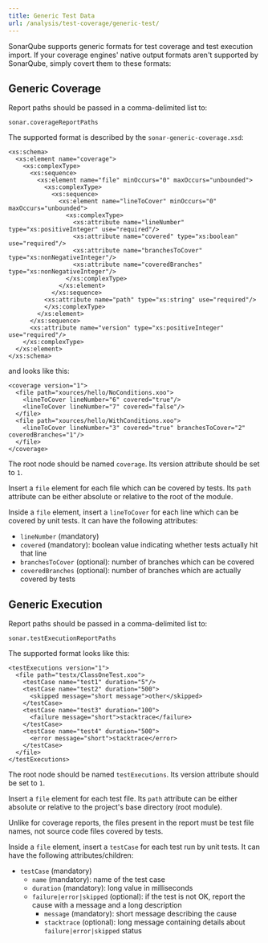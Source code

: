 ```yaml
---
title: Generic Test Data
url: /analysis/test-coverage/generic-test/
---
```


SonarQube supports generic formats for test coverage and test execution import.
If your coverage engines' native output formats aren't supported by SonarQube, simply covert them to these formats:


## Generic Coverage

Report paths should be passed in a comma-delimited list to:

`sonar.coverageReportPaths`

The supported format is described by the `sonar-generic-coverage.xsd`:

```
<xs:schema>
  <xs:element name="coverage">
	<xs:complexType>
	  <xs:sequence>
		<xs:element name="file" minOccurs="0" maxOccurs="unbounded">
		  <xs:complexType>
			<xs:sequence>
			  <xs:element name="lineToCover" minOccurs="0" maxOccurs="unbounded">
				<xs:complexType>
				  <xs:attribute name="lineNumber" type="xs:positiveInteger" use="required"/>
				  <xs:attribute name="covered" type="xs:boolean" use="required"/>
				  <xs:attribute name="branchesToCover" type="xs:nonNegativeInteger"/>
				  <xs:attribute name="coveredBranches" type="xs:nonNegativeInteger"/>
				</xs:complexType>
			  </xs:element>
			</xs:sequence>
		  <xs:attribute name="path" type="xs:string" use="required"/>
		  </xs:complexType>
		</xs:element>
	  </xs:sequence>
	  <xs:attribute name="version" type="xs:positiveInteger" use="required"/>
	</xs:complexType>
  </xs:element>
</xs:schema>
```

and looks like this:

```
<coverage version="1">
  <file path="xources/hello/NoConditions.xoo">
	<lineToCover lineNumber="6" covered="true"/>
	<lineToCover lineNumber="7" covered="false"/>
  </file>
  <file path="xources/hello/WithConditions.xoo">
	<lineToCover lineNumber="3" covered="true" branchesToCover="2" coveredBranches="1"/>
  </file>
</coverage>
```

The root node should be named `coverage`.
Its version attribute should be set to `1`.

Insert a `file` element for each file which can be covered by tests.
Its `path` attribute can be either absolute or relative to the root of the module.

Inside a `file` element, insert a `lineToCover` for each line which can be covered by unit tests.
It can have the following attributes:

* `lineNumber` (mandatory)
* `covered` (mandatory): boolean value indicating whether tests actually hit that line
* `branchesToCover` (optional): number of branches which can be covered
* `coveredBranches` (optional): number of branches which are actually covered by tests


## Generic Execution

Report paths should be passed in a comma-delimited list to:

`sonar.testExecutionReportPaths`

The supported format looks like this:

```
<testExecutions version="1">
  <file path="testx/ClassOneTest.xoo">
	<testCase name="test1" duration="5"/>
	<testCase name="test2" duration="500">
	  <skipped message="short message">other</skipped>
	</testCase>
	<testCase name="test3" duration="100">
	  <failure message="short">stacktrace</failure>
	</testCase>
	<testCase name="test4" duration="500">
	  <error message="short">stacktrace</error>
	</testCase>
  </file>
</testExecutions>
```

The root node should be named `testExecutions`.
Its version attribute should be set to `1`.

Insert a `file` element for each test file.
Its `path` attribute can be either absolute or relative to the project's base directory (root module).

Unlike for coverage reports, the files present in the report must be test file names, not source code files covered by tests.

Inside a `file` element, insert a `testCase` for each test run by unit tests.
It can have the following attributes/children:

* `testCase` (mandatory)
  * `name` (mandatory): name of the test case
  * `duration` (mandatory): long value in milliseconds
  * `failure|error|skipped` (optional): if the test is not OK, report the cause with a message and a long description
    * `message` (mandatory): short message describing the cause
    * `stacktrace` (optional): long message containing details about `failure|error|skipped` status
